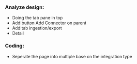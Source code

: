 ### Analyze design:
- Doing the tab pane in top
- Add button Add Connector on parent 
- Add tab ingestion/export
- Detail
### Coding:
- Seperate the page into multiple base on the integration type